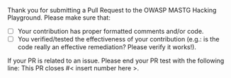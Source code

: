 Thank you for submitting a Pull Request to the OWASP MASTG Hacking Playground. Please make sure that:

- [ ] Your contribution has proper formatted comments and/or code.
- [ ] You verified/tested the effectiveness of your contribution (e.g.: is the code really an effective remediation? Please verify it works!).

If your PR is related to an issue. Please end your PR test with the following line:
This PR closes #< insert number here >.
